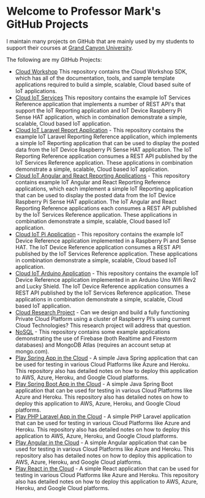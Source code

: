 # Welcome to Professor Mark's GitHub Projects
I maintain many projects on GitHub that are mainly used by my students to support their courses at [Grand Canyon University](https://gcu.edu). 

The following are my GitHub Projects:
* [Cloud Workshop](https://github.com/markreha/cloudworkshop/) This repository contains the Cloud Workshop SDK, which has all of the documentation, tools, and sample template applications required to build a simple, scalable, Cloud based suite of IoT applications.
* [Cloud IoT Services](https://github.com/markreha/cloudservices/) This repository contains the example IoT Services Reference application that implements a number of REST API's that support the IoT Reporting application and IoT Device Raspberry Pi Sense HAT application, which in combination demonstrate a simple, scalable, Cloud based IoT application.
* [Cloud IoT Laravel Report Application](https://github.com/markreha/cloudapp/) - This repository contains the example IoT Laravel Reporting Reference application, which implements a simple IoT Reporting application that can be used to display the posted data from the IoT Device Raspberry Pi Sense HAT application. The IoT Reporting Reference application consumes a REST API published by the IoT Services Reference application. These applications in combination demonstrate a simple, scalable, Cloud based IoT application.
* [Cloud IoT Angular and React Reporting Applications](https://github.com/markreha/cloudapp2/) - This repository contains example IoT Angular and React Reporting Reference applications, which each implement a simple IoT Reporting application that can be used to display the posted data from the IoT Device Raspberry Pi Sense HAT application. The IoT Angular and React Reporting Reference applications each consumes a REST API published by the IoT Services Reference application. These applications in combination demonstrate a simple, scalable, Cloud based IoT application.
* [Cloud IoT Pi Application](https://github.com/markreha/cloudpi/) - This repository contains the example IoT Device Reference application implemented in a Raspberry Pi and Sense HAT. The IoT Device Reference application consumes a REST API published by the IoT Services Reference application. These applications in combination demonstrate a simple, scalable, Cloud based IoT application.
* [Cloud IoT Arduino Application](https://github.com/markreha/cloudpi/) - This repository contains the example IoT Device Reference application implemented in an Arduino Uno Wifi Rev2 and Lucky Shield. The IoT Device Reference application consumes a REST API published by the IoT Services Reference application. These applications in combination demonstrate a simple, scalable, Cloud based IoT application.
* [Cloud Research Project](https://github.com/markreha/cloudrdp/) - Can we design and build a fully functioning Private Cloud Platform using a cluster of Raspberry PI’s using current Cloud Technologies? This research project will address that question.
* [NoSQL](https://github.com/markreha/nosql/) - This repository contains some example applications demonstrating the use of Firebase (both Realtime and Firestorm databases) and MongoDB Atlas (requires an account setup at mongo.com).
* [Play Spring App in the Cloud](https://github.com/markreha/playspring/) - A simple Java Spring application that can be used for testing in various Cloud Platforms like Azure and Heroku. This repository also has detailed notes on how to deploy this application to AWS, Azure, Heroku, and Google Cloud platforms.
* [Play Spring Boot App in the Cloud](https://github.com/markreha/playspringboot/) - A simple Java Spring Boot application that can be used for testing in various Cloud Platforms like Azure and Heroku. This repository also has detailed notes on how to deploy this application to AWS, Azure, Heroku, and Google Cloud platforms.
* [Play PHP Laravel App in the Cloud](https://github.com/markreha/playlaravel/) - A simple PHP Laravel application that can be used for testing in various Cloud Platforms like Azure and Heroku. This repository also has detailed notes on how to deploy this application to AWS, Azure, Heroku, and Google Cloud platforms.
* [Play Angular in the Cloud](https://github.com/markreha/playangular/) - A simple Angular application that can be used for testing in various Cloud Platforms like Azure and Heroku. This repository also has detailed notes on how to deploy this application to AWS, Azure, Heroku, and Google Cloud platforms.
* [Play React in the Cloud](https://github.com/markreha/playreact/) - A simple React application that can be used for testing in various Cloud Platforms like Azure and Heroku. This repository also has detailed notes on how to deploy this application to AWS, Azure, Heroku, and Google Cloud platforms.
